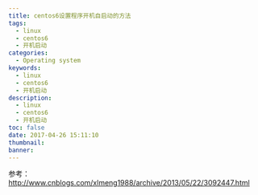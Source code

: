 ```yaml
---
title: centos6设置程序开机自启动的方法
tags:
  - linux
  - centos6
  - 开机启动
categories:
  - Operating system
keywords:
  - linux
  - centos6
  - 开机启动
description:
  - linux
  - centos6
  - 开机启动
toc: false
date: 2017-04-26 15:11:10
thumbnail:
banner:
---
```

参考：http://www.cnblogs.com/xlmeng1988/archive/2013/05/22/3092447.html